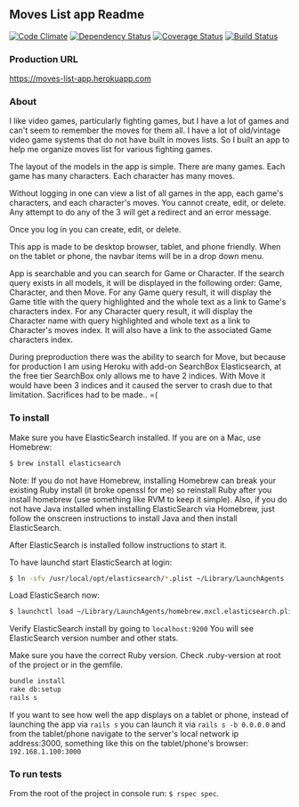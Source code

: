 ## Moves List app Readme

[![Code Climate](https://codeclimate.com/github/rlcheng/moves_list/badges/gpa.svg)](https://codeclimate.com/github/rlcheng/moves_list)
[![Dependency Status](https://gemnasium.com/rlcheng/moves_list.svg)](https://gemnasium.com/rlcheng/moves_list)
[![Coverage Status](https://coveralls.io/repos/github/rlcheng/moves_list/badge.svg?branch=master)](https://coveralls.io/github/rlcheng/moves_list?branch=master)
[![Build Status](https://travis-ci.org/rlcheng/moves_list.svg?branch=master)](https://travis-ci.org/rlcheng/moves_list)

### Production URL
https://moves-list-app.herokuapp.com

### About
I like video games, particularly fighting games, but I have a lot of games and can't seem to remember the moves for them all. I have a lot of old/vintage video game systems that do not have built in moves lists. So I built an app to help me organize moves list for various fighting games.

The layout of the models in the app is simple. There are many games. Each game has many characters. Each character has many moves.

Without logging in one can view a list of all games in the app, each game's characters, and each character's moves. You cannot create, edit, or delete. Any attempt to do any of the 3 will get a redirect and an error message.

Once you log in you can create, edit, or delete.

This app is made to be desktop browser, tablet, and phone friendly. When on the tablet or phone, the navbar items will be in a drop down menu.

App is searchable and you can search for Game or Character. If the search query exists in all models, it will be displayed in the following order: Game, Character, and then Move. For any Game query result, it will display the Game title with the query highlighted and the whole text as a link to Game's characters index. For any Character query result, it will display the Character name with query highlighted and whole text as a link to Character's moves index. It will also have a link to the associated Game characters index.

During preproduction there was the ability to search for Move, but because for production I am using Heroku with add-on SearchBox Elasticsearch, at the free tier SearchBox only allows me to have 2 indices. With Move it would have been 3 indices and it caused the server to crash due to that limitation. Sacrifices had to be made.. =(

### To install
Make sure you have ElasticSearch installed. If you are on a Mac, use Homebrew:
```sh
$ brew install elasticsearch
```

Note: If you do not have Homebrew, installing Homebrew can break your existing Ruby install (it broke openssl for me) so reinstall Ruby after you install homebrew (use something like RVM to keep it simple). Also, if you do not have Java installed when installing ElasticSearch via Homebrew, just follow the onscreen instructions to install Java and then install ElasticSearch.

After ElasticSearch is installed follow instructions to start it.

To have launchd start ElasticSearch at login:
```sh
$ ln -sfv /usr/local/opt/elasticsearch/*.plist ~/Library/LaunchAgents
```
Load ElasticSearch now:
```sh
$ launchctl load ~/Library/LaunchAgents/homebrew.mxcl.elasticsearch.plist
```

Verify ElasticSearch install by going to ```localhost:9200``` You will see ElasticSearch version number and other stats.

Make sure you have the correct Ruby version. Check .ruby-version at root of the project or in the gemfile.

```sh
bundle install
rake db:setup
rails s
```

If you want to see how well the app displays on a tablet or phone, instead of launching the app via ```rails s``` you can launch it via ```rails s -b 0.0.0.0``` and from the tablet/phone navigate to the server's local network ip address:3000, something like this on the tablet/phone's browser: ```192.168.1.100:3000```

### To run tests
From the root of the project in console run: `$ rspec spec`.
